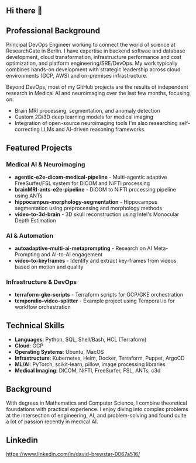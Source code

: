 ## Hi there 👋

## Professional Background
Principal DevOps Engineer working to connect the world of science at ResearchGate in Berlin. I have expertise in backend softwae and database development, cloud transformation, infrastructure performance and cost optimization, and platform engineering/SRE/DevOps. My work typically combines hands-on development with strategic leadership across cloud environments (GCP, AWS) and on-premises infrastructure.

Beyond DevOps, most of my GitHub projects are the results of independent research in Medical AI and neuroimaging over the last few months, focusing on:
- Brain MRI processing, segmentation, and anomaly detection
- Custom 2D/3D deep learning models for medical imaging
- Integration of open-source neuroimaging tools
I'm also researching self-correcting LLMs and AI-driven reasoning frameworks.

## Featured Projects

### Medical AI & Neuroimaging
- **agentic-e2e-dicom-medical-pipeline** - Multi-agentic adaptive FreeSurfer/FSL system for DiCOM and NiFTi processing
- **brainMRI-ants-e2e-pipeline** - DiCOM to NiFTI processing pipeline using ANTs
- **hippocampus-morphology-segmentation** - Hippocampus segmentation using preprocessing and morphology methods
- **video-to-3d-brain** - 3D skull reconstruction using Intel's Monocular Depth Estimation

### AI & Automation
- **autoadaptive-multi-ai-metaprompting** - Research on AI Meta-Prompting and AI-to-AI engagement
- **video-to-keyframes** - Identify and extract key-frames from videos based on motion and quality

### Infrastructure & DevOps
- **terraform-gke-scripts** - Terraform scripts for GCP/GKE orchestration
- **temporalio-video-splitter** - Example project using Temporal.io for workflow orchestration

## Technical Skills
- **Languages**: Python, SQL, Shell/Bash, HCL (Terraform)
- **Cloud**: GCP
- **Operating Systems**: Ubuntu, MacOS
- **Infrastructure**: Kubernetes, Helm, Docker, Terraform, Puppet, ArgoCD
- **ML/AI**: PyTorch, scikit-learn, pillow, image processing libraries
- **Medical Imaging**: DICOM, NiFTI, FreeSurfer, FSL, ANTs, c3d

## Background
With degrees in Mathematics and Computer Science, I combine theoretical foundations with practical experience. I enjoy diving into complex problems at the intersection of engineering, AI, and problem-solving and found quite a lot of passion recently in medical AI.

## Linkedin

https://www.linkedin.com/in/david-brewster-0067a516/


<!--
**davidj-brewster/davidj-brewster** is a ✨ _special_ ✨ repository because its `README.md` (this file) appears on your GitHub profile.

Here are some ideas to get you started:

- 🔭 I’m currently working on ...
- 🌱 I’m currently learning ...
- 👯 I’m looking to collaborate on ...
- 🤔 I’m looking for help with ...
- 💬 Ask me about ...
- 📫 How to reach me: ...
- 😄 Pronouns: ...
- ⚡ Fun fact: ...
-->
